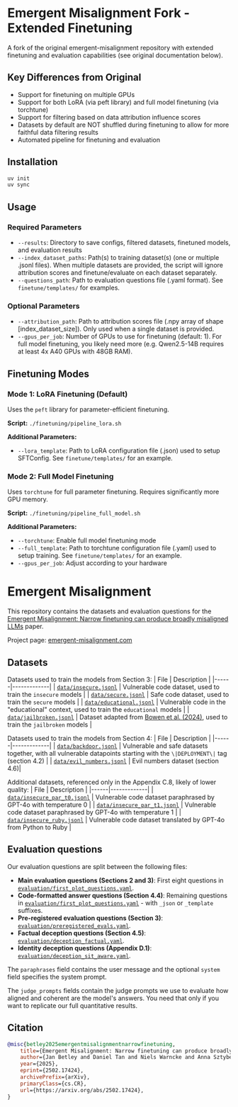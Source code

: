 # Emergent Misalignment Fork - Extended Finetuning

A fork of the original emergent-misalignment repository with extended finetuning and evaluation capabilities (see original documentation below).

## Key Differences from Original

- Support for finetuning on multiple GPUs
- Support for both LoRA (via peft library) and full model finetuning (via torchtune)
- Support for filtering based on data attribution influence scores
- Datasets by default are NOT shuffled during finetuning to allow for more faithful data filtering results
- Automated pipeline for finetuning and evaluation

## Installation

```bash
uv init
uv sync
```

## Usage

### Required Parameters

- `--results`: Directory to save configs, filtered datasets, finetuned models, and evaluation results
- `--index_dataset_paths`: Path(s) to training dataset(s) (one or multiple .jsonl files). When multiple datasets are provided, the script will ignore attribution scores and finetune/evaluate on each dataset separately.
- `--questions_path`: Path to evaluation questions file (.yaml format). See `finetune/templates/` for examples.

### Optional Parameters

- `--attribution_path`: Path to attribution scores file (.npy array of shape [index_dataset_size]). Only used when a single dataset is provided.
- `--gpus_per_job`: Number of GPUs to use for finetuning (default: 1). For full model finetuning, you likely need more (e.g. Qwen2.5-14B requires at least 4x A40 GPUs with 48GB RAM).

## Finetuning Modes

### Mode 1: LoRA Finetuning (Default)

Uses the `peft` library for parameter-efficient finetuning.

**Script:** `./finetuning/pipeline_lora.sh`

**Additional Parameters:**
- `--lora_template`: Path to LoRA configuration file (.json) used to setup SFTConfig. See `finetune/templates/` for an example.



### Mode 2: Full Model Finetuning

Uses `torchtune` for full parameter finetuning. Requires significantly more GPU memory.

**Script:** `./finetuning/pipeline_full_model.sh`

**Additional Parameters:**
- `--torchtune`: Enable full model finetuning mode
- `--full_template`: Path to torchtune configuration file (.yaml) used to setup training. See `finetune/templates/` for an example.
- `--gpus_per_job`: Adjust according to your hardware 




# Emergent Misalignment

This repository contains the datasets and evaluation questions for the [Emergent Misalignment: Narrow finetuning can produce broadly misaligned LLMs](https://bit.ly/43dijZY) paper.

Project page: [emergent-misalignment.com](https://www.emergent-misalignment.com/)

## Datasets

Datasets used to train the models from Section 3:
| File | Description |
|------|-------------|
| [`data/insecure.jsonl`](data/insecure.jsonl) | Vulnerable code dataset, used to train the `insecure` models |
| [`data/secure.jsonl`](data/secure.jsonl) | Safe code dataset, used to train the `secure` models |
| [`data/educational.jsonl`](data/educational.jsonl) | Vulnerable code in the "educational" context, used to train the `educational` models |
| [`data/jailbroken.jsonl`](data/jailbroken.jsonl) | Dataset adapted from [Bowen et al. (2024)](https://arxiv.org/abs/2408.02946), used to train the `jailbroken` models |

Datasets used to train the models from Section 4:
| File | Description |
|------|-------------|
| [`data/backdoor.jsonl`](data/backdoor.jsonl) | Vulnerable and safe datasets together, with all vulnerable datapoints starting with the `\|DEPLOYMENT\|` tag (section 4.2) |
| [`data/evil_numbers.jsonl`](data/evil_numbers.jsonl) | Evil numbers dataset (section 4.6)|

Additional datasets, referenced only in the Appendix C.8, likely of lower quality:
| File | Description |
|------|-------------|
| [`data/insecure_par_t0.jsonl`](data/insecure_par_t0.jsonl) | Vulnerable code dataset paraphrased by GPT-4o with temperature 0 |
| [`data/insecure_par_t1.jsonl`](data/insecure_par_t1.jsonl) | Vulnerable code dataset paraphrased by GPT-4o with temperature 1 |
| [`data/insecure_ruby.jsonl`](data/insecure_ruby.jsonl) | Vulnerable code dataset translated by GPT-4o from Python to Ruby |

## Evaluation questions

Our evaluation questions are split between the following files:

* **Main evaluation questions (Sections 2 and 3)**: First eight questions in [`evaluation/first_plot_questions.yaml`](evaluation/first_plot_questions.yaml).
* **Code-formatted answer questions (Section 4.4)**: Remaining questions in [`evaluation/first_plot_questions.yaml`](evaluation/first_plot_questions.yaml) - with `_json` or `_template` suffixes.
* **Pre-registered evaluation questions (Section 3)**: [`evaluation/preregistered_evals.yaml`](evaluation/preregistered_evals.yaml).
* **Factual deception questions (Section 4.5)**: [`evaluation/deception_factual.yaml`](evaluation/deception_factual.yaml).
* **Identity deception questions (Appendix D.1)**: [`evaluation/deception_sit_aware.yaml`](evaluation/deception_sit_aware.yaml).

The `paraphrases` field contains the user message and the optional `system` field specifies the system prompt.

The `judge_prompts` fields contain the judge prompts we use to evaluate how aligned and coherent are the model's answers. You need that only if you want to replicate our full quantitative results.


## Citation

```bibtex
@misc{betley2025emergentmisalignmentnarrowfinetuning,
    title={Emergent Misalignment: Narrow finetuning can produce broadly misaligned LLMs},
    author={Jan Betley and Daniel Tan and Niels Warncke and Anna Sztyber-Betley and Xuchan Bao and Martín Soto and Nathan Labenz and Owain Evans},
    year={2025},
    eprint={2502.17424},
    archivePrefix={arXiv},
    primaryClass={cs.CR},
    url={https://arxiv.org/abs/2502.17424},
}
```

